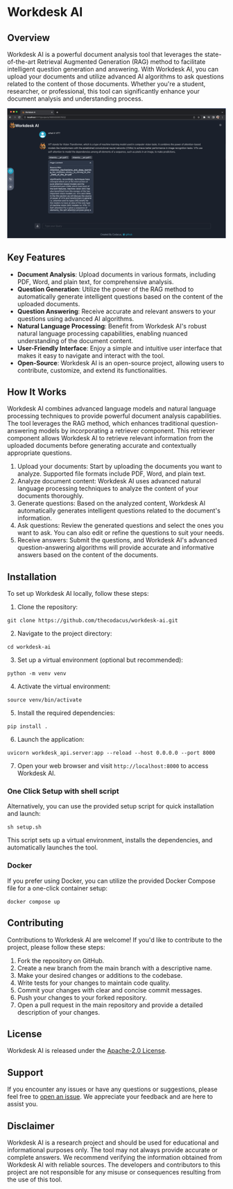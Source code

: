 # Workdesk AI

## Overview
Workdesk AI is a powerful document analysis tool that leverages the state-of-the-art Retrieval Augmented Generation (RAG) method to facilitate intelligent question generation and answering. With Workdesk AI, you can upload your documents and utilize advanced AI algorithms to ask questions related to the content of those documents. Whether you're a student, researcher, or professional, this tool can significantly enhance your document analysis and understanding process.

![Workdesk AI Screenshot](https://github.com/thecodacus/workdesk-ai/blob/master/screenshots/demo-chat.png)

## Key Features
- **Document Analysis**: Upload documents in various formats, including PDF, Word, and plain text, for comprehensive analysis.
- **Question Generation**: Utilize the power of the RAG method to automatically generate intelligent questions based on the content of the uploaded documents.
- **Question Answering**: Receive accurate and relevant answers to your questions using advanced AI algorithms.
- **Natural Language Processing**: Benefit from Workdesk AI's robust natural language processing capabilities, enabling nuanced understanding of the document content.
- **User-Friendly Interface**: Enjoy a simple and intuitive user interface that makes it easy to navigate and interact with the tool.
- **Open-Source**: Workdesk AI is an open-source project, allowing users to contribute, customize, and extend its functionalities.

## How It Works
Workdesk AI combines advanced language models and natural language processing techniques to provide powerful document analysis capabilities. The tool leverages the RAG method, which enhances traditional question-answering models by incorporating a retriever component. This retriever component allows Workdesk AI to retrieve relevant information from the uploaded documents before generating accurate and contextually appropriate questions.

1. Upload your documents: Start by uploading the documents you want to analyze. Supported file formats include PDF, Word, and plain text.
2. Analyze document content: Workdesk AI uses advanced natural language processing techniques to analyze the content of your documents thoroughly.
3. Generate questions: Based on the analyzed content, Workdesk AI automatically generates intelligent questions related to the document's information.
4. Ask questions: Review the generated questions and select the ones you want to ask. You can also edit or refine the questions to suit your needs.
5. Receive answers: Submit the questions, and Workdesk AI's advanced question-answering algorithms will provide accurate and informative answers based on the content of the documents.

## Installation
To set up Workdesk AI locally, follow these steps:

1. Clone the repository:

```shell
git clone https://github.com/thecodacus/workdesk-ai.git
```

2. Navigate to the project directory:

```shell
cd workdesk-ai
```

3. Set up a virtual environment (optional but recommended):

```shell
python -m venv venv
```

4. Activate the virtual environment:

```shell
source venv/bin/activate
```

5. Install the required dependencies:

```shell
pip install .
```

6. Launch the application:

```shell
uvicorn workdesk_api.server:app --reload --host 0.0.0.0 --port 8000
```

7. Open your web browser and visit `http://localhost:8000` to access Workdesk AI.

### One Click Setup with shell script
Alternatively, you can use the provided setup script for quick installation and launch:

```shell
sh setup.sh
```

This script sets up a virtual environment, installs the dependencies, and automatically launches the tool.

### Docker
If you prefer using Docker, you can utilize the provided Docker Compose file for a one-click container setup:

```shell
docker compose up
```

## Contributing
Contributions to Workdesk AI are welcome! If you'd like to contribute to the project, please follow these steps:

1. Fork the repository on GitHub.
2. Create a new branch from the main branch with a descriptive name.
3. Make your desired changes or additions to the codebase.
4. Write tests for your changes to maintain code quality.
5. Commit your changes with clear and concise commit messages.
6. Push your changes to your forked repository.
7. Open a pull request in the main repository and provide a detailed description of your changes.

## License
Workdesk AI is released under the [Apache-2.0 License](https://github.com/thecodacus/workdesk-ai/blob/master/LICENSE).

## Support
If you encounter any issues or have any questions or suggestions, please feel free to [open an issue](https://github.com/thecodacus/workdesk-ai/issues). We appreciate your feedback and are here to assist you.

## Disclaimer
Workdesk AI is a research project and should be used for educational and informational purposes only. The tool may not always provide accurate or complete answers. We recommend verifying the information obtained from Workdesk AI with reliable sources. The developers and contributors to this project are not responsible for any misuse or consequences resulting from the use of this tool.
